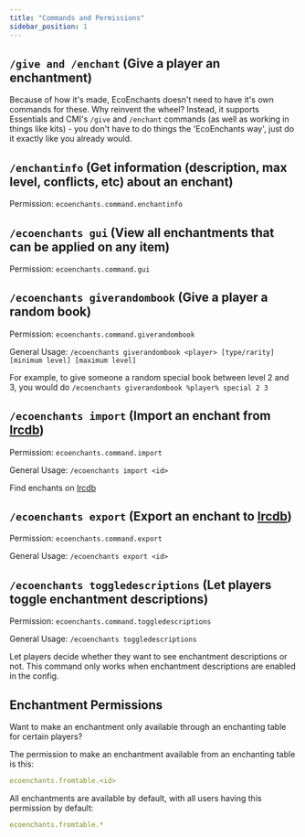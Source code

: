 ```yaml
---
title: "Commands and Permissions"
sidebar_position: 1
---
```


## `/give and /enchant` (Give a player an enchantment)

Because of how it's made, EcoEnchants doesn't need to have it's own commands for these. Why reinvent the wheel? Instead, it supports Essentials and CMI's `/give` and `/enchant` commands (as well as working in things like kits) - you don't have to do things the 'EcoEnchants way', just do it exactly like you already would.

## `/enchantinfo` (Get information (description, max level, conflicts, etc) about an enchant)
Permission: `ecoenchants.command.enchantinfo`

## `/ecoenchants gui` (View all enchantments that can be applied on any item)
Permission: `ecoenchants.command.gui`

## `/ecoenchants giverandombook` (Give a player a random book)
Permission: `ecoenchants.command.giverandombook`

General Usage: `/ecoenchants giverandombook <player> [type/rarity] [minimum level] [maximum level]`

For example, to give someone a random special book between level 2 and 3, you would do `/ecoenchants giverandombook %player% special 2 3`

## `/ecoenchants import` (Import an enchant from [lrcdb](https://lrcdb.auxilor.io/))
Permission: `ecoenchants.command.import`

General Usage: `/ecoenchants import <id>`

Find enchants on [lrcdb](https://lrcdb.auxilor.io/)

## `/ecoenchants export` (Export an enchant to [lrcdb](https://lrcdb.auxilor.io/))
Permission: `ecoenchants.command.export`

General Usage: `/ecoenchants export <id>`

## `/ecoenchants toggledescriptions` (Let players toggle enchantment descriptions)
Permission: `ecoenchants.command.toggledescriptions`

General Usage: `/ecoenchants toggledescriptions`

Let players decide whether they want to see enchantment descriptions or not.
This command only works when enchantment descriptions are enabled in the config.

## Enchantment Permissions

Want to make an enchantment only available through an enchanting table for certain players?

The permission to make an enchantment available from an enchanting table is this:

```yaml
ecoenchants.fromtable.<id>
```

All enchantments are available by default, with all users having this permission by default:

```yaml
ecoenchants.fromtable.*
```
